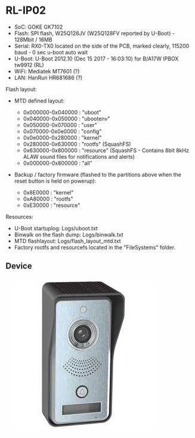 # RL-IP02

* SoC: GOKE GK7102
* Flash: SPI flash, W25Q128JV (W25Q128FV reported by U-Boot) - 128Mbit / 16MB
* Serial: RX0-TX0 located on the side of the PCB, marked clearly, 115200 baud - 0 sec u-boot auto wait
* U-Boot: U-Boot 2012.10 (Dec 15 2017 - 16:03:10) for B/A17W IPBOX tw9912 (RL)
* WiFi: Mediatek MT7601 (?)
* LAN: HanRun HR681686 (?)

Flash layout:
* MTD defined layout:
	* 0x000000-0x040000 : "uboot"
	* 0x040000-0x050000 : "ubootenv"
	* 0x050000-0x070000 : "user"
	* 0x070000-0x0e0000 : "config"
	* 0x0e0000-0x280000 : "kernel"
	* 0x280000-0x630000 : "rootfs" (SquashFS)
	* 0x630000-0x800000 : "resource" (SquashFS - Contains 8bit 8kHz ALAW sound files for notifications and alerts)
	* 0x000000-0x800000 : "all"

* Backup / factory firmware (flashed to the partitions above when the reset button is held on powerup):
	* 0x8E0000 : "kernel"
	* 0xA80000 : "rootfs"
	* 0xE30000 : "resource"

Resources:
* U-Boot startuplog: Logs/uboot.txt
* Binwalk on the flash dump: Logs/binwalk.txt
* MTD flashlayout: Logs/flash_layout_mtd.txt
* Factory rootfs and resourcefs located in the "FileSystems" folder.

## Device
![Actual device](Pictures/Device.jpg)